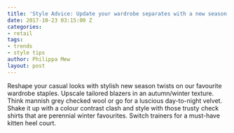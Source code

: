 ```yaml
---
title: 'Style Advice: Update your wardrobe separates with a new season twist'
date: 2017-10-23 03:15:00 Z
categories:
- retail
tags:
- trends
- style tips
author: Philippa Mew
layout: post
---
```


Reshape your casual looks with stylish new season twists on our favourite wardrobe staples. <!--more-->Upscale tailored blazers in an autumn/winter texture. Think mannish grey checked wool or go for a luscious day-to-night velvet. Shake it up with a colour contrast clash and style with those trusty check shirts that are perennial winter favourites. Switch trainers for a must-have kitten heel court. 